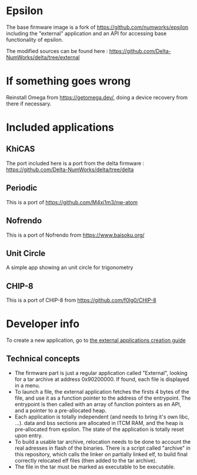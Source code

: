 # Epsilon

The base firmware image is a fork of https://github.com/numworks/epsilon including
the "external" application and an API for accessing base functionality of epsilon.

The modified sources can be found here : https://github.com/Delta-NumWorks/delta/tree/external

# If something goes wrong

Reinstall Omega from https://getomega.dev/, doing a device recovery from there if necessary.

# Included applications

## KhiCAS

The port included here is a port from the delta firmware : https://github.com/Delta-NumWorks/delta/tree/delta

## Periodic

This is a port of https://github.com/M4xi1m3/nw-atom

## Nofrendo

This is a port of Nofrendo from https://www.baisoku.org/

## Unit Circle

A simple app showing an unit circle for trigonometry

## CHIP-8

This is a port of CHIP-8 from https://github.com/f0lg0/CHIP-8

# Developer info

To create a new application, go to [the external applications creation guide](docs/index.md)

## Technical concepts

- The firmware part is just a regular application called "External", looking for a tar archive at address 0x90200000. If found, each file is displayed in a menu.
- To launch a file, the external application fetches the firsts 4 bytes of the file, and use it as a function pointer to the address of the entrypoint. The entrypoint is then called with an array of function pointers as en API, and a pointer to a pre-allocated heap.
- Each application is totally independent (and needs to bring it's own libc, ...). data and bss sections are allocated in ITCM RAM, and the heap is pre-allocated from epsilon. The state of the application is totally reset upon entry.
- To build a usable tar archive, relocation needs to be done to account the real adresses in flash of the binaries. There is a script called "archive" in this repository, which calls the linker on partially linked elf, to build final correctly relocated elf files (then added to the tar archive).
- The file in the tar must be marked as executable to be executable.

